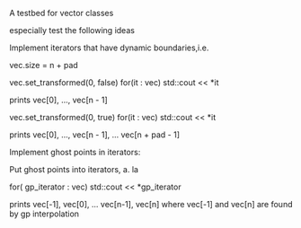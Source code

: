 A testbed for vector classes

especially test the following ideas

Implement iterators that have dynamic boundaries,i.e.

vec.size = n + pad

vec.set_transformed(0, false)
for(it : vec)
    std::cout << *it

prints vec[0], ..., vec[n - 1]

vec.set_transformed(0, true)
for(it : vec)
    std::cout << *it

prints vec[0], ..., vec[n - 1], ... vec[n + pad - 1]




Implement ghost points in iterators:

Put ghost points into iterators, a. la

for( gp_iterator : vec)
    std::cout << *gp_iterator

prints vec[-1], vec[0], ... vec[n-1], vec[n]
where vec[-1] and vec[n] are found by gp interpolation



